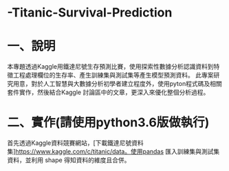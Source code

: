 # -Titanic-Survival-Prediction
# 一、說明
本專題透過Kaggle用鐵達尼號生存預測比賽，使用探索性數據分析認識資料到特徵工程處理欄位的生存率、產生訓練集與測試集等產生模型預測資料。
此專案研究用意，對於人工智慧與大數據分析初學者建立程度外，使用pyton程式碼及相關套件實作，然後結合Kaggle 討論區中的文章，更深入來優化整個分析過程。
# 二、實作(請使用python3.6版做執行)
首先透過Kaggle資料競賽網站，[下載鐵達尼號資料集]https://www.kaggle.com/c/titanic/data。使用pandas 匯入訓練集與測試集資料，並利用 shape 得知資料的維度且合併。
